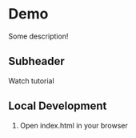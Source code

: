 # Demo

Some description!

## Subheader

Watch tutorial

## Local Development

1. Open index.html in your browser